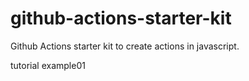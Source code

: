# github-actions-starter-kit

Github Actions starter kit to create actions in javascript.

tutorial example01
